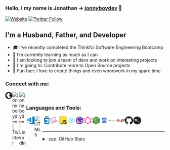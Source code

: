 ### Hello, I my name is Jonathan -> [jonnyboydev][website] 🎉

[![Website](https://img.shields.io/website?label=jonnyboy.dev&style=for-the-badge&url=https%3A%2F%2Fjonnyboy.dev)](https://jonnyboy.dev)
[![Twitter Follow](https://img.shields.io/twitter/follow/jonnyboydev?color=1DA1F2&logo=twitter&style=for-the-badge)](https://twitter.com/intent/follow?original_referer=https%3A%2F%2Fgithub.com%2Fjonnyboydev&screen_name=jonnyboydev)

## I'm a Husband, Father, and Developer

- 🎓 I've recently completed the Thinkful Software Engineering Bootcamp
- 🌱 I’m currently learning as much as I can
- 🎳 I am looking to join a team of devs and work on interesting projects
- 🥅 I'm going to: Contribute more to Open Source projects
- 🤪 Fun fact: I love to create things and even woodwork in my spare time

### Connect with me:

[<img align="left" alt="jonnyboy.dev" width="22px" src="https://raw.githubusercontent.com/iconic/open-iconic/master/svg/globe.svg" />][website]
[<img align="left" alt="jonnyboydev | Twitter" width="22px" src="https://cdn.jsdelivr.net/npm/simple-icons@v3/icons/twitter.svg" />][twitter]
[<img align="left" alt="jonnyboydev | LinkedIn" width="22px" src="https://cdn.jsdelivr.net/npm/simple-icons@v3/icons/linkedin.svg" />][linkedin]

<br />

### Languages and Tools:

<img align="left" alt="Visual Studio Code" width="26px" src="https://raw.githubusercontent.com/github/explore/80688e429a7d4ef2fca1e82350fe8e3517d3494d/topics/visual-studio-code/visual-studio-code.png" />
<img align="left" alt="HTML5" width="26px" src="https://cdn.iconscout.com/icon/free/png-256/vim-283379.png" />
<img align="left" alt="CSS3" width="26px" src="https://raw.githubusercontent.com/github/explore/80688e429a7d4ef2fca1e82350fe8e3517d3494d/topics/css/css.png" />
<img align="left" alt="Sass" width="26px" src="https://raw.githubusercontent.com/github/explore/80688e429a7d4ef2fca1e82350fe8e3517d3494d/topics/sass/sass.png" />
<img align="left" alt="JavaScript" width="26px" src="https://raw.githubusercontent.com/github/explore/80688e429a7d4ef2fca1e82350fe8e3517d3494d/topics/javascript/javascript.png" />
<img align="left" alt="React" width="26px" src="https://raw.githubusercontent.com/github/explore/80688e429a7d4ef2fca1e82350fe8e3517d3494d/topics/react/react.png" />
<img align="left" alt="Gatsby" width="26px" src="https://raw.githubusercontent.com/github/explore/e94815998e4e0713912fed477a1f346ec04c3da2/topics/gatsby/gatsby.png" />
<img align="left" alt="GraphQL" width="26px" src="https://raw.githubusercontent.com/github/explore/80688e429a7d4ef2fca1e82350fe8e3517d3494d/topics/graphql/graphql.png" />
<img align="left" alt="Node.js" width="26px" src="https://raw.githubusercontent.com/github/explore/80688e429a7d4ef2fca1e82350fe8e3517d3494d/topics/nodejs/nodejs.png" />
<img align="left" alt="SQL" width="26px" src="https://raw.githubusercontent.com/github/explore/80688e429a7d4ef2fca1e82350fe8e3517d3494d/topics/sql/sql.png" />
<img align="left" alt="MongoDB" width="26px" src="https://raw.githubusercontent.com/github/explore/80688e429a7d4ef2fca1e82350fe8e3517d3494d/topics/mongodb/mongodb.png" />
<img align="left" alt="Git" width="26px" src="https://raw.githubusercontent.com/github/explore/80688e429a7d4ef2fca1e82350fe8e3517d3494d/topics/git/git.png" />
<img align="left" alt="GitHub" width="26px" src="https://raw.githubusercontent.com/github/explore/78df643247d429f6cc873026c0622819ad797942/topics/github/github.png" />
<img align="left" alt="Terminal" width="26px" src="https://raw.githubusercontent.com/github/explore/80688e429a7d4ef2fca1e82350fe8e3517d3494d/topics/terminal/terminal.png" />

<br />
<br />

---

<details>
  <summary>:zap: GitHub Stats</summary>

  <img align="left" alt="jonnyboydev's GitHub Stats" src="https://github-readme-stats.codestackr.vercel.app/api?username=jonnyboydev&show_icons=true&hide_border=true" />

</details>

[website]: https://jonnyboydev.com
[twitter]: https://twitter.com/jonnyboydev
[linkedin]: https://linkedin.com/in/jonnyboydev
